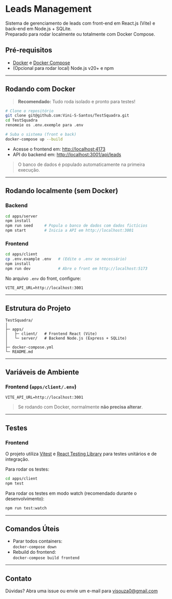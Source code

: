 # Leads Management

Sistema de gerenciamento de leads com front-end em React.js (Vite) e back-end em Node.js + SQLite.\
Preparado para rodar localmente ou totalmente com Docker Compose.

## Pré-requisitos

- [Docker](https://www.docker.com/) e [Docker Compose](https://docs.docker.com/compose/)
- (Opcional para rodar local) Node.js v20+ e npm

---

## Rodando com Docker

> **Recomendado:** Tudo roda isolado e pronto para testes!

```bash
# Clone o repositório
git clone git@github.com:Vini-S-Santos/TestSquadra.git
cd TestSquadra
renomeie os .env.exemple para .env

# Suba o sistema (front e back)
docker-compose up --build
```

- Acesse o frontend em: [http://localhost:4173](http://localhost:4173)
- API do backend em: [http://localhost:3001/api/leads](http://localhost:3001/api/leads)

> O banco de dados é populado automaticamente na primeira execução.

---

## Rodando localmente (sem Docker)

### Backend

```bash
cd apps/server
npm install
npm run seed     # Popula o banco de dados com dados fictícios
npm start        # Inicia a API em http://localhost:3001
```

### Frontend

```bash
cd apps/client
cp .env.example .env   # (Edite o .env se necessário)
npm install
npm run dev            # Abre o front em http://localhost:5173
```

No arquivo `.env` do front, configure:

```
VITE_API_URL=http://localhost:3001
```

---

## Estrutura do Projeto

```
TestSquadra/
│
├─ apps/
│   ├─ client/   # Frontend React (Vite)
│   └─ server/   # Backend Node.js (Express + SQLite)
│
├─ docker-compose.yml
└─ README.md
```

---

## Variáveis de Ambiente

### Frontend (`apps/client/.env`)

```
VITE_API_URL=http://localhost:3001
```

> Se rodando com Docker, normalmente **não precisa alterar**.

---

## Testes

### Frontend

O projeto utiliza [Vitest](https://vitest.dev/) e [React Testing Library](https://testing-library.com/docs/react-testing-library/intro/) para testes unitários e de integração.

Para rodar os testes:

```bash
cd apps/client
npm test
```

Para rodar os testes em modo watch (recomendado durante o desenvolvimento):

```bash
npm run test:watch
```


---

## Comandos Úteis

- Parar todos containers:\
  `docker-compose down`
- Rebuild do frontend:\
  `docker-compose build frontend`

---

## Contato

Dúvidas? Abra uma issue ou envie um e-mail para [visouza0@gmail.com](mailto\:visouza0@gmail.com)
